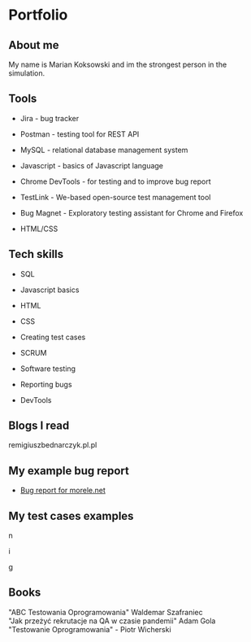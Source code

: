 # Portfolio


## About me
My name is Marian Koksowski and im the strongest person in the simulation.

## Tools

* Jira - bug tracker

* Postman - testing tool for REST API

* MySQL - relational database management system

* Javascript - basics of Javascript language

* Chrome DevTools - for testing and to improve bug report

* TestLink - We-based open-source test management tool

* Bug Magnet - Exploratory testing assistant for Chrome and Firefox
* HTML/CSS

## Tech skills

* SQL

* Javascript basics

* HTML

* CSS

* Creating test cases

* SCRUM

* Software testing

* Reporting bugs

* DevTools

## Blogs I read

remigiuszbednarczyk.pl.pl

## My example bug report


* [Bug report for morele.net](https://docs.google.com/document/d/1R4nvAigmE3Ox0-oF-sUJ68RN0sow-aVo/edit?usp=sharing&ouid=117712944018414349555&rtpof=true&sd=true)





## My test cases examples

n

i

g

## Books

 "ABC Testowania Oprogramowania" Waldemar Szafraniec<br>
 "Jak przeżyć rekrutacje na QA w czasie pandemii" Adam Gola<br>
 "Testowanie Oprogramowania" - Piotr Wicherski 


